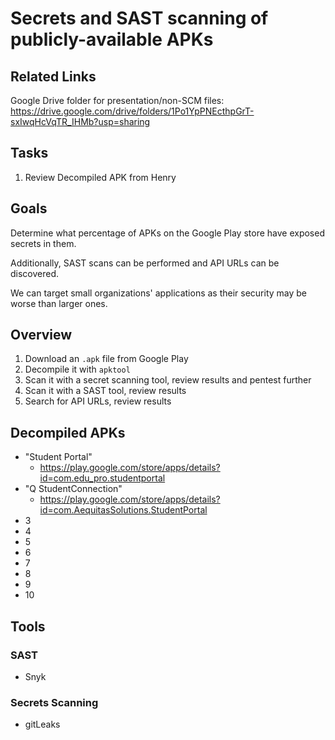 # Secrets and SAST scanning of publicly-available APKs

## Related Links

Google Drive folder for presentation/non-SCM files: https://drive.google.com/drive/folders/1Po1YpPNEcthpGrT-sxIwqHcVqTR_IHMb?usp=sharing

## Tasks

1. Review Decompiled APK from Henry

## Goals

Determine what percentage of APKs on the Google Play store have exposed secrets in them. 

Additionally, SAST scans can be performed and API URLs can be discovered.

We can target small organizations' applications as their security may be worse than larger ones.

## Overview

1. Download an `.apk` file from Google Play
2. Decompile it with `apktool`
3. Scan it with a secret scanning tool, review results and pentest further
4. Scan it with a SAST tool, review results
5. Search for API URLs, review results

## Decompiled APKs

- "Student Portal"
  - https://play.google.com/store/apps/details?id=com.edu_pro.studentportal
- "Q StudentConnection"
  - https://play.google.com/store/apps/details?id=com.AequitasSolutions.StudentPortal
- 3
- 4
- 5
- 6
- 7
- 8
- 9
- 10

## Tools

### SAST

- Snyk

### Secrets Scanning

- gitLeaks
